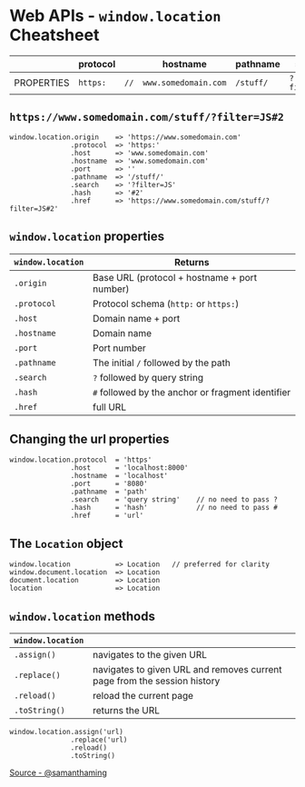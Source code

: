 # Web APIs - `window.location` Cheatsheet

|            | protocol |      | hostname             | pathname  | search       | hash |
| ---------- | -------- | ---- | -------------------- | --------- | ------------ | ---- |
| PROPERTIES | `https:` | `//` | `www.somedomain.com` | `/stuff/` | `?filter=JS` | `#2` |

## `https://www.somedomain.com/stuff/?filter=JS#2`

```
window.location.origin    => 'https://www.somedomain.com'
               .protocol  => 'https:'
               .host      => 'www.somedomain.com'
               .hostname  => 'www.somedomain.com'
               .port      => ''
               .pathname  => '/stuff/'
               .search    => '?filter=JS'
               .hash      => '#2'
               .href      => 'https://www.somedomain.com/stuff/?filter=JS#2'
```

## `window.location` properties

| `window.location` | Returns                                           |
| ----------------- | ------------------------------------------------- |
| `.origin`         | Base URL (protocol + hostname + port number)      |
| `.protocol`       | Protocol schema (`http:` or `https:`)             |
| `.host`           | Domain name + port                                |
| `.hostname`       | Domain name                                       |
| `.port`           | Port number                                       |
| `.pathname`       | The initial `/` followed by the path              |
| `.search`         | `?` followed by query string                      |
| `.hash`           | `#` followed by the anchor or fragment identifier |
| `.href`           | full URL                                          |

## Changing the url properties

```
window.location.protocol  = 'https'
               .host      = 'localhost:8000'
               .hostname  = 'localhost'
               .port      = '8080'
               .pathname  = 'path'
               .search    = 'query string'    // no need to pass ?
               .hash      = 'hash'            // no need to pass #
               .href      = 'url'
```

## The `Location` object

```
window.location           => Location   // preferred for clarity
window.document.location  => Location
document.location         => Location
location                  => Location
```

## `window.location` methods

| `window.location` |                                                                          |
| ----------------- | ------------------------------------------------------------------------ |
| `.assign()`       | navigates to the given URL                                               |
| `.replace()`      | navigates to given URL and removes current page from the session history |
| `.reload()`       | reload the current page                                                  |
| `.toString()`     | returns the URL                                                          |

```
window.location.assign('url)
               .replace('url)
               .reload()
               .toString()
```

[Source - @samanthaming](https://dev.to/samanthaming/window-location-cheatsheet-4edl)
